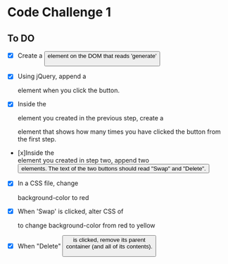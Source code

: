 # Code Challenge 1

## To DO

- [x] Create a <button> element on the DOM that reads 'generate'

- [x] Using jQuery, append a <div> element when you click the button.

- [x] Inside the <div> element you created in the previous step, create a <p> element that shows how many times you have clicked the button from the first step.

- [x]Inside the <div> element you created in step two, append two <button> elements. The text of the two buttons should read "Swap" and "Delete".

- [x] In a CSS file, change <div> background-color to red

- [x] When 'Swap' is clicked, alter CSS of <div> to change background-color from red to yellow

- [x] When "Delete" <button> is clicked, remove its parent <div> container (and all of its contents).
